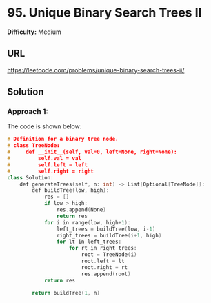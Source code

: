 # 95. Unique Binary Search Trees II
**Difficulty:** Medium

## URL

https://leetcode.com/problems/unique-binary-search-trees-ii/

## Solution

### Approach 1:

The code is shown below:

```c++
# Definition for a binary tree node.
# class TreeNode:
#     def __init__(self, val=0, left=None, right=None):
#         self.val = val
#         self.left = left
#         self.right = right
class Solution:
    def generateTrees(self, n: int) -> List[Optional[TreeNode]]:
        def buildTree(low, high):
            res = []
            if low > high:
                res.append(None)
                return res
            for i in range(low, high+1):
                left_trees = buildTree(low, i-1)
                right_trees = buildTree(i+1, high)
                for lt in left_trees:
                    for rt in right_trees:
                        root = TreeNode(i)
                        root.left = lt
                        root.right = rt
                        res.append(root)
            return res
        
        return buildTree(1, n)
```
